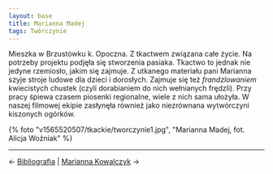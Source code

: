```yaml
---
layout: base
title: Marianna Madej
tags: Twórczynie
---
```


Mieszka w Brzustówku k. Opoczna. Z tkactwem związana całe życie. Na potrzeby projektu podjęła się stworzenia pasiaka. Tkactwo to jednak nie jedyne rzemiosło, jakim się zajmuje. Z utkanego materiału pani Marianna szyje stroje ludowe dla dzieci i dorosłych. Zajmuje się też *frandzlowaniem* kwiecistych chustek (czyli dorabianiem do nich wełnianych frędzli). Przy pracy śpiewa czasem piosenki regionalne, wiele z nich sama ułożyła. W naszej filmowej ekipie zasłynęła również jako niezrównana wytwórczyni kiszonych ogórków.

{% foto "v1565520507/tkackie/tworczynie1.jpg", "Marianna Madej, fot. Alicja Woźniak" %}

---

← [Bibliografia](/bibliografia/#main) | [Marianna Kowalczyk](/marianna-kowalczyk/#main) →